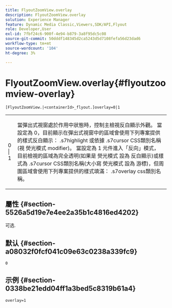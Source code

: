 ```yaml
---
title: FlyoutZoomView.overlay
description: FlyoutZoomView.overlay
solution: Experience Manager
feature: Dynamic Media Classic,Viewers,SDK/API,Flyout
role: Developer,User
exl-id: 7fbf24c6-900f-4e94-b879-3a8f95dc5c08
source-git-commit: 50dddf148345d2ca5243d5d7108fefa56d23dad6
workflow-type: tm+mt
source-wordcount: '104'
ht-degree: 3%

---
```


# FlyoutZoomView.overlay{#flyoutzoomview-overlay}

`[FlyoutZoomView.|<containerId>_flyout.]overlay=0|1`

<table id="table_D052090D052D4273B37872C0C7E09E4B"> 
 <tbody> 
  <tr> 
   <td colname="col1"> <p><span class="codeph"> 0 | 1</span> </p> </td> 
   <td colname="col2"> <p> 當彈出式視窗處於作用中狀態時，控制主檢視反白顯示外觀。 當設定為 <span class="codeph"> 0</span>，目前顯示在彈出式視窗中的區域會使用下列專案提供的樣式反白顯示： <span class="codeph"> .s7highlight</span> 或依據 <span class="codeph"> .s7cursor</span> CSS類別名稱(視 <span class="codeph"> 熒光模式</span> modifier)。 當設定為 <span class="codeph"> 1</span> 元件進入「反向」模式，目前檢視的區域為完全透明(如果是 <span class="codeph"> 熒光模式</span> 設為 <span class="codeph"> 反白顯示</span>)或樣式為 <span class="codeph"> .s7cursor</span> CSS類別名稱(大小寫 <span class="codeph"> 熒光模式</span> 設為 <span class="codeph"> 游標</span>)，但周圍區域會使用下列專案提供的樣式填滿： <span class="codeph"> .s7overlay</span> css類別名稱。 </p> </td> 
  </tr> 
 </tbody> 
</table>

## 屬性 {#section-5526a5d19e7e4ee2a35b1c4816ed4202}

可选.

## 默认 {#section-a08032f0fcf041c09e63c0238a339fc9}

`0`

## 示例 {#section-0338be21edd04ff1a3bed5c8319b61a4}

`overlay=1`
